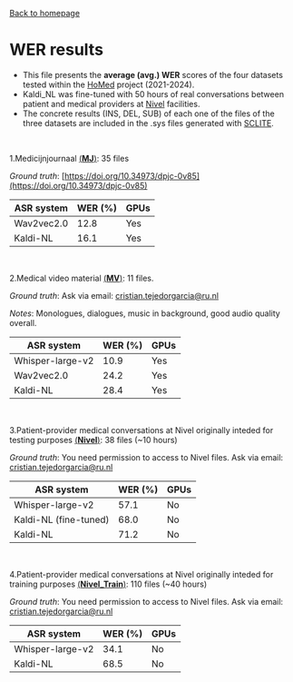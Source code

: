 [Back to homepage](../index.md)

# WER results
- This file presents the **average (avg.) WER** scores of the four datasets tested within the [HoMed](https://homed.ruhosting.nl/) project (2021-2024).
- Kaldi_NL was fine-tuned with 50 hours of real conversations between patient and medical providers at [Nivel](https://www.nivel.nl/en) facilities.
- The concrete results (INS, DEL, SUB) of each one of the files of the three datasets are included in the .sys files generated with [SCLITE](https://github.com/usnistgov/SCTK).

<br>

1.Medicijnjournaal [(**MJ**)](./1_MJ): 35 files

*Ground truth*: [https://doi.org/10.34973/dpjc-0v85](https://doi.org/10.34973/dpjc-0v85)

|ASR system|WER (%)|GPUs|
|---|---|---|
|Wav2vec2.0|12.8|Yes|
|Kaldi-NL|16.1|Yes|

<br>


2.Medical video material [(**MV**)](./2_MV): 11 files. 

*Ground truth*: Ask via email: [cristian.tejedorgarcia@ru.nl](mailto:cristian.tejedorgarcia@ru.nl)

*Notes*: Monologues, dialogues, music in background, good audio quality overall.

|ASR system|WER (%)|GPUs|
|---|---|---|
|Whisper-large-v2|10.9|Yes|
|Wav2vec2.0|24.2|Yes|
|Kaldi-NL|28.4|Yes|

 <br>
			
3.Patient-provider medical conversations at Nivel originally inteded for testing purposes [(**Nivel**)](./3_Nivel): 38 files (~10 hours)

*Ground truth*: You need permission to access to Nivel files. Ask via email: [cristian.tejedorgarcia@ru.nl](mailto:cristian.tejedorgarcia@ru.nl)

|ASR system|WER (%)|GPUs|
|---|---|---|
|Whisper-large-v2|57.1|No|
|Kaldi-NL (fine-tuned)|68.0|No|
|Kaldi-NL|71.2|No|
 
 <br>

4.Patient-provider medical conversations at Nivel originally inteded for training purposes [(**Nivel_Train**)](./4_Nivel_Train): 110 files (~40 hours)

*Ground truth*: You need permission to access to Nivel files. Ask via email: [cristian.tejedorgarcia@ru.nl](mailto:cristian.tejedorgarcia@ru.nl)

|ASR system|WER (%)|GPUs|
|---|---|---|
|Whisper-large-v2|34.1 |No|
|Kaldi-NL|68.5|No|
